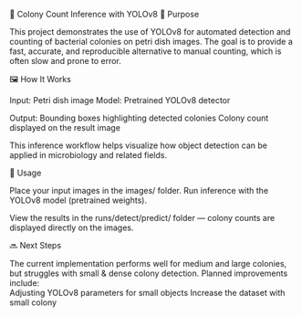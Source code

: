 🧫 Colony Count Inference with YOLOv8
📌 Purpose

This project demonstrates the use of YOLOv8 for automated detection and counting of bacterial colonies on petri dish images.
The goal is to provide a fast, accurate, and reproducible alternative to manual counting, which is often slow and prone to error.

🖼️ How It Works

Input: Petri dish image
Model: Pretrained YOLOv8 detector

Output:
Bounding boxes highlighting detected colonies
Colony count displayed on the result image

This inference workflow helps visualize how object detection can be applied in microbiology and related fields.

🚀 Usage

Place your input images in the images/ folder.
Run inference with the YOLOv8 model (pretrained weights).

View the results in the runs/detect/predict/ folder — colony counts are displayed directly on the images.

🔜 Next Steps

The current implementation performs well for medium and large colonies, but struggles with small & dense colony detection.
Planned improvements include:  
Adjusting YOLOv8 parameters for small objects
Increase the dataset with small colony





